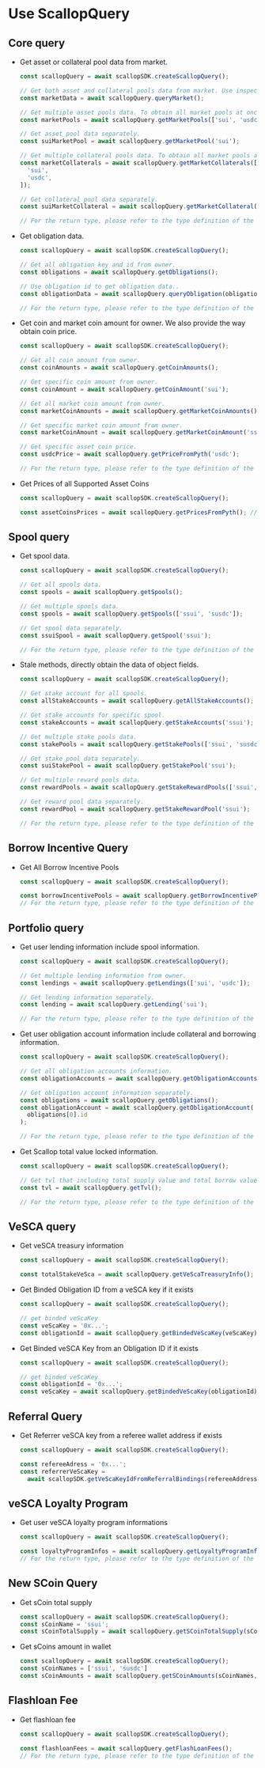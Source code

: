 # Use ScallopQuery

## Core query

- Get asset or collateral pool data from market.

  ```typescript
  const scallopQuery = await scallopSDK.createScallopQuery();

  // Get both asset and collateral pools data from market. Use inspectTxn call to obtain the data provided in the scallop contract query module.
  const marketData = await scallopQuery.queryMarket();

  // Get multiple asset pools data. To obtain all market pools at once, it is recommended to use the `queryMarket` method to reduce time consumption.
  const marketPools = await scallopQuery.getMarketPools(['sui', 'usdc']);

  // Get asset pool data separately.
  const suiMarketPool = await scallopQuery.getMarketPool('sui');

  // Get multiple collateral pools data. To obtain all market pools at once, it is recommended to use the `queryMarket` method to reduce time consumption.
  const marketCollaterals = await scallopQuery.getMarketCollaterals([
    'sui',
    'usdc',
  ]);

  // Get collateral pool data separately.
  const suiMarketCollateral = await scallopQuery.getMarketCollateral('sui');

  // For the return type, please refer to the type definition of the source code, which is located in the project `src/types/query` folder location.
  ```

- Get obligation data.

  ```typescript
  const scallopQuery = await scallopSDK.createScallopQuery();

  // Get all obligation key and id from owner.
  const obligations = await scallopQuery.getObligations();

  // Use obligation id to get obligation data..
  const obligationData = await scallopQuery.queryObligation(obligations[0].id);

  // For the return type, please refer to the type definition of the source code, which is located in the project `src/types/query` folder location.
  ```

- Get coin and market coin amount for owner. We also provide the way obtain coin price.

  ```typescript
  const scallopQuery = await scallopSDK.createScallopQuery();

  // Get all coin amount from owner.
  const coinAmounts = await scallopQuery.getCoinAmounts();

  // Get specific coin amount from owner.
  const coinAmount = await scallopQuery.getCoinAmount('sui');

  // Get all market coin amount from owner.
  const marketCoinAmounts = await scallopQuery.getMarketCoinAmounts();

  // Get specific market coin amount from owner.
  const marketCoinAmount = await scallopQuery.getMarketCoinAmount('ssui');

  // Get specific asset coin price.
  const usdcPrice = await scallopQuery.getPriceFromPyth('usdc');

  // For the return type, please refer to the type definition of the source code, which is located in the project `src/types/query` folder location.
  ```

- Get Prices of all Supported Asset Coins

  ```typescript
  const scallopQuery = await scallopSDK.createScallopQuery();

  const assetCoinsPrices = await scallopQuery.getPricesFromPyth(); // return Record<SupportAssetCoins, number>
  ```

## Spool query

- Get spool data.

  ```typescript
  const scallopQuery = await scallopSDK.createScallopQuery();

  // Get all spools data.
  const spools = await scallopQuery.getSpools();

  // Get multiple spools data.
  const spools = await scallopQuery.getSpools(['ssui', 'susdc']);

  // Get spool data separately.
  const ssuiSpool = await scallopQuery.getSpool('ssui');

  // For the return type, please refer to the type definition of the source code, which is located in the project `src/types/query` folder location.
  ```

- Stale methods, directly obtain the data of object fields.

  ```typescript
  const scallopQuery = await scallopSDK.createScallopQuery();

  // Get stake account for all spools.
  const allStakeAccounts = await scallopQuery.getAllStakeAccounts();

  // Get stake accounts for specific spool.
  const stakeAccounts = await scallopQuery.getStakeAccounts('ssui');

  // Get multiple stake pools data.
  const stakePools = await scallopQuery.getStakePools(['ssui', 'susdc']);

  // Get stake pool data separately.
  const suiStakePool = await scallopQuery.getStakePool('ssui');

  // Get multiple reward pools data.
  const rewardPools = await scallopQuery.getStakeRewardPools(['ssui', 'susdc']);

  // Get reward pool data separately.
  const rewardPool = await scallopQuery.getStakeRewardPool('ssui');

  // For the return type, please refer to the type definition of the source code, which is located in the project `src/types/query` folder location.
  ```

## Borrow Incentive Query

- Get All Borrow Incentive Pools

  ```typescript
  const scallopQuery = await scallopSDK.createScallopQuery();

  const borrowIncentivePools = await scallopQuery.getBorrowIncentivePools();
  // For the return type, please refer to the type definition of the source code, which is located in the project `src/types/query` folder location.
  ```

## Portfolio query

- Get user lending information include spool information.

  ```typescript
  const scallopQuery = await scallopSDK.createScallopQuery();

  // Get multiple lending information from owner.
  const lendings = await scallopQuery.getLendings(['sui', 'usdc']);

  // Get lending information separately.
  const lending = await scallopQuery.getLending('sui');

  // For the return type, please refer to the type definition of the source code, which is located in the project `src/types/query` folder location.
  ```

- Get user obligation account information include collateral and borrowing information.

  ```typescript
  const scallopQuery = await scallopSDK.createScallopQuery();

  // Get all obligation accounts information.
  const obligationAccounts = await scallopQuery.getObligationAccounts();

  // Get obligation account information separately.
  const obligations = await scallopQuery.getObligations();
  const obligationAccount = await scallopQuery.getObligationAccount(
    obligations[0].id
  );

  // For the return type, please refer to the type definition of the source code, which is located in the project `src/types/query` folder location.
  ```

- Get Scallop total value locked information.

  ```typescript
  const scallopQuery = await scallopSDK.createScallopQuery();

  // Get tvl that including total supply value and total borrow value.
  const tvl = await scallopQuery.getTvl();

  // For the return type, please refer to the type definition of the source code, which is located in the project `src/types/query` folder location.
  ```

## VeSCA query

- Get veSCA treasury information

  ```typescript
  const scallopQuery = await scallopSDK.createScallopQuery();

  const totalStakeVeSca = await scallopQuery.getVeScaTreasuryInfo(); // return string
  ```

- Get Binded Obligation ID from a veSCA key if it exists

  ```typescript
  const scallopQuery = await scallopSDK.createScallopQuery();

  // get binded veScaKey
  const veScaKey = '0x...';
  const obligationId = await scallopQuery.getBindedVeScaKey(veScaKey); // return type string or null
  ```

- Get Binded veSCA Key from an Obligation ID if it exists

  ```typescript
  const scallopQuery = await scallopSDK.createScallopQuery();

  // get binded veScaKey
  const obligationId = '0x...';
  const veScaKey = await scallopQuery.getBindedVeScaKey(obligationId); // return type string or null
  ```

## Referral Query

- Get Referrer veSCA key from a referee wallet address if exists

  ```typescript
  const scallopQuery = await scallopSDK.createScallopQuery();

  const refereeAdress = '0x...';
  const referrerVeScaKey =
    await scallopSDK.getVeScaKeyIdFromReferralBindings(refereeAddress); // return string or null
  ```

## veSCA Loyalty Program

- Get user veSCA loyalty program informations

  ```typescript
  const scallopQuery = await scallopSDK.createScallopQuery();

  const loyaltyProgramInfos = await scallopQuery.getLoyaltyProgramInfos();
  // For the return type, please refer to the type definition of the source code, which is located in the project `src/types/query` folder location.
  ```

## New SCoin Query

- Get sCoin total supply

  ```typescript
  const scallopQuery = await scallopSDK.createScallopQuery();
  const sCoinName = 'ssui';
  const sCoinTotalSupply = await scallopQuery.getSCoinTotalSupply(sCoinName);
  ```

- Get sCoins amount in wallet

  ```typescript
  const scallopQuery = await scallopSDK.createScallopQuery();
  const sCoinNames = ['ssui', 'susdc']
  const sCoinAmounts = await scallopQuery.getSCoinAmounts(sCoinNames, sender);
  
## Flashloan Fee

- Get flashloan fee

  ```typescript
  const scallopQuery = await scallopSDK.createScallopQuery();

  const flashloanFees = await scallopQuery.getFlashLoanFees();
  // For the return type, please refer to the type definition of the source code, which is located in the project `src/types/query` folder location.
  ```
